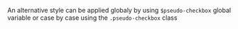 An alternative style can be applied globaly by using `$pseudo-checkbox` global variable or case by case using the `.pseudo-checkbox` class